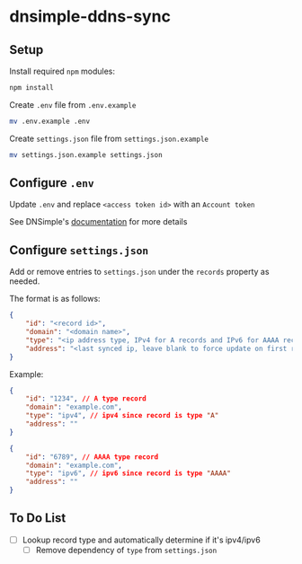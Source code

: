 # dnsimple-ddns-sync

## Setup

Install required `npm` modules:

```bash
npm install
```

Create `.env` file from `.env.example`

```bash
mv .env.example .env
```

Create `settings.json` file from `settings.json.example`

```bash
mv settings.json.example settings.json
```
## Configure `.env`

Update `.env` and replace `<access token id>` with an `Account token`

See DNSimple's [documentation](https://support.dnsimple.com/articles/api-access-token/) for more details

## Configure `settings.json`

Add or remove entries to `settings.json` under the `records` property as needed.

The format is as follows:

```json
{
    "id": "<record id>",
    "domain": "<domain name>",
    "type": "<ip address type, IPv4 for A records and IPv6 for AAAA records>",
    "address": "<last synced ip, leave blank to force update on first run>"
}
```

Example:
```json
{
    "id": "1234", // A type record
    "domain": "example.com",
    "type": "ipv4", // ipv4 since record is type "A"
    "address": ""
}
```
```json
{
    "id": "6789", // AAAA type record
    "domain": "example.com",
    "type": "ipv6", // ipv6 since record is type "AAAA"
    "address": ""
}
```

## To Do List
- [ ] Lookup record type and automatically determine if it's ipv4/ipv6
  - [ ] Remove dependency of `type` from `settings.json`
